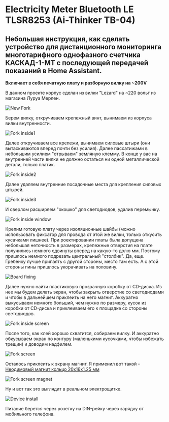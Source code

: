 # Electricity Meter Bluetooth LE TLSR8253 (Ai-Thinker TB-04)

## Небольшая инструкция, как сделать устройство для дистанционного мониторинга многотарифного однофазного счетчика КАСКАД-1-МТ с последующей передачей показаний в Home Assistant.

**Включает в себя печатную плату и разборную вилку на ~200V**

В данном проекте корпус сделан из вилки "Lezard" на ~220 вольт из магазина Луруа Мерлен. 

<img src="https://raw.githubusercontent.com/slacky1965/electricity_meter_ble/main/doc/device/version_1/images/new_fork.jpg" alt="New Fork">

Берем вилку, откручиваем крепежный винт, вынимаем из корпуса вилки внутренности.

<img src="https://raw.githubusercontent.com/slacky1965/electricity_meter_ble/main/doc/device/version_1/images/inside_fork_1.jpg" alt="Fork inside1">

Далее откручиваем все крепежи, вынимаем силовые штыри (они вытаскиваются вперед почти без усилия). Далее пассатижами в небольшим усилием "отрываем" земляную клемму. В конце у вас на внутренней части вилки не должно остаться ни одной металлической детали, только платик.

<img src="https://raw.githubusercontent.com/slacky1965/electricity_meter_ble/main/doc/device/version_1/images/inside_fork_2.jpg" alt="Fork inside2">

Далее удаляем внутренние посадочные места для крепления силовых штырей.

<img src="https://raw.githubusercontent.com/slacky1965/electricity_meter_ble/main/doc/device/version_1/images/inside_fork_3.jpg" alt="Fork inside3">

И сверлом расширяем "окошко" для светодиодов, удалив перемычку.

<img src="https://raw.githubusercontent.com/slacky1965/electricity_meter_ble/main/doc/device/version_1/images/fork_inside_window.jpg" alt="Fork inside window">

Крепим готовую плату через изоляционные шайбы (можно использовать фиксатор для провода от этой же вилки, только откусить кусачками лишнее). При роектировании платы была допущена небольшая неточность в размерах, крепежные отверстия на плате получились немного сдвинуты вперед на какую-то долю мм. Поэтому пришлось немного подрезать центральный "столбик". Да, еще. Гребенку лучше припаять с другой стороны, место там есть. А с этой стороны пины пришлось укорачивать на половину.

<img src="https://raw.githubusercontent.com/slacky1965/electricity_meter_ble/main/doc/device/version_1/images/board_top_fixing.jpg" alt="Board fixing">

Далее нужно найти пластиковую прозрачную коробку от CD-диска. Из нее мы будем делать экран, чтобы закрыть отверстие со светодиодами и чтобы в дальнейшем приклеить на него магнит. Аккуратно выкусываем немного больший, чем нужно по размеру, кусок из коробки от CD-диска и приклеиваем его к площадке со стороны светодиодов.

<img src="https://raw.githubusercontent.com/slacky1965/electricity_meter_ble/main/doc/device/version_1/images/inside_fork_bord_screen.jpg" alt="Fork inside screen">

После того, как клей хорошо схватится, собираем вилку. И аккуратно обкусываем экран по контуру (маленькими кусочками, чтобы избежать трещин) и доводим надфилем.

<img src="https://raw.githubusercontent.com/slacky1965/electricity_meter_ble/main/doc/device/version_1/images/fork_screen.jpg" alt="Fork screen">

Осталось приклеить к экрану магнит. Я применил вот такой - [Неодимовый магнит кольцо 20х16х1.25 мм](https://mirmagnitov.ru/product/nyeodimovyy-magnit-kol-tso-20kh16kh1-25-mm/)

<img src="https://raw.githubusercontent.com/slacky1965/electricity_meter_ble/main/doc/device/version_1/images/fork_screen_magnet.jpg" alt="Fork screen magnet">

Ну и вот так это выглядит в реальном электрощитке.

<img src="https://raw.githubusercontent.com/slacky1965/electricity_meter_ble/main/doc/device/version_1/images/device_install.jpg" alt="Device install">

Питание берется через розетку на DIN-рейку через зарядку от мобильного телефона.

